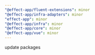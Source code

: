 ```yaml
---
"@effect-app/fluent-extensions": minor
"@effect-app/infra-adapters": minor
"effect-app": minor
"@effect-app/infra": minor
"@effect-app/core": minor
"@effect-app/vue": minor
---
```


update packages
